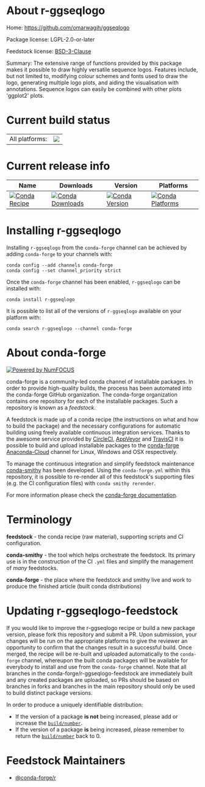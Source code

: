 About r-ggseqlogo
=================

Home: https://github.com/omarwagih/ggseqlogo

Package license: LGPL-2.0-or-later

Feedstock license: [BSD-3-Clause](https://github.com/conda-forge/r-ggseqlogo-feedstock/blob/master/LICENSE.txt)

Summary: The extensive range of functions provided by this package makes it possible to draw highly versatile sequence logos. Features include, but not limited to, modifying colour schemes and fonts used to draw the logo, generating multiple logo plots, and aiding the visualisation with annotations. Sequence logos can easily be combined with other plots 'ggplot2' plots.

Current build status
====================


<table><tr><td>All platforms:</td>
    <td>
      <a href="https://dev.azure.com/conda-forge/feedstock-builds/_build/latest?definitionId=3401&branchName=master">
        <img src="https://dev.azure.com/conda-forge/feedstock-builds/_apis/build/status/r-ggseqlogo-feedstock?branchName=master">
      </a>
    </td>
  </tr>
</table>

Current release info
====================

| Name | Downloads | Version | Platforms |
| --- | --- | --- | --- |
| [![Conda Recipe](https://img.shields.io/badge/recipe-r--ggseqlogo-green.svg)](https://anaconda.org/conda-forge/r-ggseqlogo) | [![Conda Downloads](https://img.shields.io/conda/dn/conda-forge/r-ggseqlogo.svg)](https://anaconda.org/conda-forge/r-ggseqlogo) | [![Conda Version](https://img.shields.io/conda/vn/conda-forge/r-ggseqlogo.svg)](https://anaconda.org/conda-forge/r-ggseqlogo) | [![Conda Platforms](https://img.shields.io/conda/pn/conda-forge/r-ggseqlogo.svg)](https://anaconda.org/conda-forge/r-ggseqlogo) |

Installing r-ggseqlogo
======================

Installing `r-ggseqlogo` from the `conda-forge` channel can be achieved by adding `conda-forge` to your channels with:

```
conda config --add channels conda-forge
conda config --set channel_priority strict
```

Once the `conda-forge` channel has been enabled, `r-ggseqlogo` can be installed with:

```
conda install r-ggseqlogo
```

It is possible to list all of the versions of `r-ggseqlogo` available on your platform with:

```
conda search r-ggseqlogo --channel conda-forge
```


About conda-forge
=================

[![Powered by NumFOCUS](https://img.shields.io/badge/powered%20by-NumFOCUS-orange.svg?style=flat&colorA=E1523D&colorB=007D8A)](http://numfocus.org)

conda-forge is a community-led conda channel of installable packages.
In order to provide high-quality builds, the process has been automated into the
conda-forge GitHub organization. The conda-forge organization contains one repository
for each of the installable packages. Such a repository is known as a *feedstock*.

A feedstock is made up of a conda recipe (the instructions on what and how to build
the package) and the necessary configurations for automatic building using freely
available continuous integration services. Thanks to the awesome service provided by
[CircleCI](https://circleci.com/), [AppVeyor](https://www.appveyor.com/)
and [TravisCI](https://travis-ci.com/) it is possible to build and upload installable
packages to the [conda-forge](https://anaconda.org/conda-forge)
[Anaconda-Cloud](https://anaconda.org/) channel for Linux, Windows and OSX respectively.

To manage the continuous integration and simplify feedstock maintenance
[conda-smithy](https://github.com/conda-forge/conda-smithy) has been developed.
Using the ``conda-forge.yml`` within this repository, it is possible to re-render all of
this feedstock's supporting files (e.g. the CI configuration files) with ``conda smithy rerender``.

For more information please check the [conda-forge documentation](https://conda-forge.org/docs/).

Terminology
===========

**feedstock** - the conda recipe (raw material), supporting scripts and CI configuration.

**conda-smithy** - the tool which helps orchestrate the feedstock.
                   Its primary use is in the construction of the CI ``.yml`` files
                   and simplify the management of *many* feedstocks.

**conda-forge** - the place where the feedstock and smithy live and work to
                  produce the finished article (built conda distributions)


Updating r-ggseqlogo-feedstock
==============================

If you would like to improve the r-ggseqlogo recipe or build a new
package version, please fork this repository and submit a PR. Upon submission,
your changes will be run on the appropriate platforms to give the reviewer an
opportunity to confirm that the changes result in a successful build. Once
merged, the recipe will be re-built and uploaded automatically to the
`conda-forge` channel, whereupon the built conda packages will be available for
everybody to install and use from the `conda-forge` channel.
Note that all branches in the conda-forge/r-ggseqlogo-feedstock are
immediately built and any created packages are uploaded, so PRs should be based
on branches in forks and branches in the main repository should only be used to
build distinct package versions.

In order to produce a uniquely identifiable distribution:
 * If the version of a package **is not** being increased, please add or increase
   the [``build/number``](https://docs.conda.io/projects/conda-build/en/latest/resources/define-metadata.html#build-number-and-string).
 * If the version of a package **is** being increased, please remember to return
   the [``build/number``](https://docs.conda.io/projects/conda-build/en/latest/resources/define-metadata.html#build-number-and-string)
   back to 0.

Feedstock Maintainers
=====================

* [@conda-forge/r](https://github.com/conda-forge/r/)

